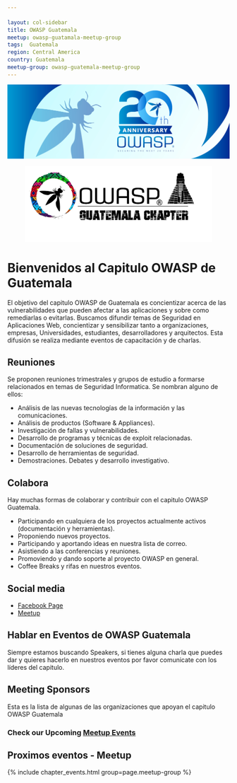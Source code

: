 ```yaml
---

layout: col-sidebar
title: OWASP Guatemala
meetup: owasp-guatamala-meetup-group 
tags:  Guatemala
region: Central America
country: Guatemala
meetup-group: owasp-guatemala-meetup-group
---
```


<img src="assets/images/emailfooter.png" alt="emailfooter.png"/>

<p align="center">
<figure><img src="assets/images/owaspgtlogo.jpg"></figure>
</p>

# Bienvenidos al Capitulo OWASP de Guatemala

El objetivo del capitulo OWASP de Guatemala es concientizar acerca de las vulnerabilidades que pueden afectar a las aplicaciones y sobre como remediarlas o evitarlas. Buscamos difundir temas de Seguridad en Aplicaciones Web, concientizar y sensibilizar tanto a organizaciones, empresas, Universidades, estudiantes, desarrolladores y arquitectos. Esta difusión se realiza mediante eventos de capacitación y de charlas.

## Reuniones

Se proponen reuniones trimestrales y grupos de estudio a formarse
relacionados en temas de Seguridad Informatica. Se nombran alguno de
ellos:

  - Análisis de las nuevas tecnologías de la información y las
    comunicaciones.
  - Análisis de productos (Software & Appliances).
  - Investigación de fallas y vulnerabilidades.
  - Desarrollo de programas y técnicas de exploit relacionadas.
  - Documentación de soluciones de seguridad.
  - Desarrollo de herramientas de seguridad.
  - Demostraciones. Debates y desarrollo investigativo.


## Colabora

Hay muchas formas de colaborar y contribuir con el capitulo OWASP
Guatemala.

  - Participando en cualquiera de los proyectos actualmente activos
    (documentación y herramientas).
  - Proponiendo nuevos proyectos.
  - Participando y aportando ideas en nuestra lista de correo.
  - Asistiendo a las conferencias y reuniones.
  - Promoviendo y dando soporte al proyecto OWASP en general.
  - Coffee Breaks y rifas en nuestros eventos.

## Social media
* [Facebook Page](https://www.facebook.com/owaspgt/) 
* [Meetup](https://www.meetup.com/owasp-guatemala-meetup-group/) 


## Hablar en Eventos de OWASP Guatemala
Siempre estamos buscando Speakers, si tienes alguna charla que puedes dar y quieres hacerlo en nuestros eventos por favor comunicate con los líderes del capitulo. 


## Meeting Sponsors
Esta es la lista de algunas de las organizaciones que apoyan el capitulo OWASP Guatemala

### Check our Upcoming [Meetup Events](https://www.meetup.com/owasp-guatemala-meetup-group)

## Proximos eventos - Meetup

{% include chapter_events.html group=page.meetup-group %}

